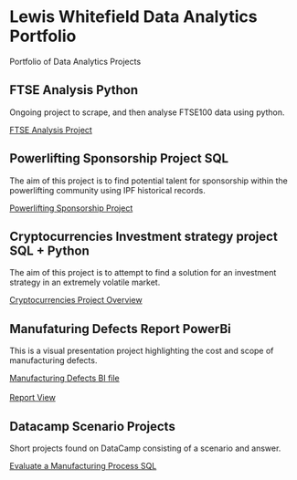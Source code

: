 # Lewis Whitefield Data Analytics Portfolio
Portfolio of Data Analytics Projects

## FTSE Analysis Python
Ongoing project to scrape, and then analyse FTSE100 data using python.<br>

[FTSE Analysis Project](https://github.com/LWhiteF/LewisPortfolio/blob/5c6dfc56db997bfa61d563e0ef616c0039ec25a6/FTSE%20analysis/README.md)

## Powerlifting Sponsorship Project SQL
The aim of this project is to find potential talent for sponsorship within the powerlifting community using IPF historical records.<br>

[Powerlifting Sponsorship Project](https://github.com/LWhiteF/LewisPortfolio/blob/7909d2df901a1720bec341284b7b941e8b2c5d52/Powerlifting%20Sponsorships/README.md)

## Cryptocurrencies Investment strategy project SQL + Python
The aim of this project is to attempt to find a solution for an investment strategy in an extremely volatile market.<br>

[Cryptocurrencies Project Overview](https://github.com/LWhiteF/LewisPortfolio/blob/5fb77d12c21bc2dfd900f602e318d6e49188aa9c/Crypto%20project/README.md)

## Manufaturing Defects Report PowerBi
This is a visual presentation project highlighting the cost and scope of manufacturing defects.<br>

[Manufacturing Defects BI file](https://github.com/LWhiteF/LewisPortfolio/blob/9883c8ee522b50cecec560b95856f7de4d19c87b/Manufacturing%20Project/defects.pbix)<br>
<br>
[Report View](https://github.com/LWhiteF/LewisPortfolio/blob/9fb36c2556160ac7ca34e41bf90da510aa6b95b7/Manufacturing%20Project/README.md)

## Datacamp Scenario Projects
Short projects found on DataCamp consisting of a scenario and answer.<br>

[Evaluate a Manufacturing Process SQL](https://github.com/LWhiteF/LewisPortfolio/blob/0319b6a45238d109e67c89e5d4431e5f0b6c3402/EvaluateManufacturingSQL/README.md)
